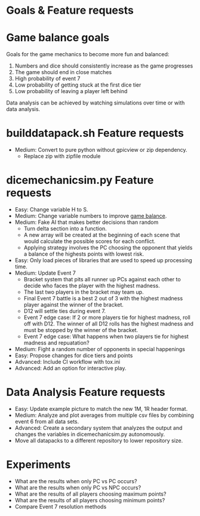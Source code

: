 # Goals & Feature requests

# Game balance goals
Goals for the game mechanics to become more fun and balanced:

1) Numbers and dice should consistently increase as the game progresses
2) The game should end in close matches
3) High probability of event 7
4) Low probability of getting stuck at the first dice tier
5) Low probability of leaving a player left behind

Data analysis can be achieved by watching simulations over time or with data
analysis.


# builddatapack.sh Feature requests
* Medium: Convert to pure python without gpicview or zip dependency.
  * Replace zip with zipfile module

# dicemechanicsim.py Feature requests
* Easy: Change variable H to S.
* Medium: Change variable numbers to improve 
[game balance](https://github.com/TechnologyClassroom/dice-mechanic-sim/blob/master/docs/goals.md#game-balance-goals).
* Medium: Fake AI that makes better decisions than random
  * Turn delta section into a function.
  * A new array will be created at the beginning of each scene that would
    calculate the possible scores for each conflict.
  * Applying strategy involves the PC choosing the opponent that yields a
    balance of the highests points with lowest risk.
* Easy: Only load pieces of libraries that are used to speed up processing
  time.
* Medium: Update Event 7
  * Bracket system that pits all runner up PCs against each other to decide
    who faces the player with the highest madness.
  * The last two players in the bracket may team up.
  * Final Event 7 battle is a best 2 out of 3 with the highest madness
    player against the winner of the bracket.
  * D12 will settle ties during event 7.
  * Event 7 edge case: If 2 or more players tie for highest madness, roll
    off with D12.  The winner of all D12 rolls has the highest madness and
    must be stopped by the winner of the bracket.
  * Event 7 edge case: What happens when two players tie for highest
    madness and repuatation?
* Medium: Fight a random number of opponents in special happenings
* Easy: Propose changes for dice tiers and points
* Advanced: Include CI workflow with tox.ini
* Advanced: Add an option for interactive play.

# Data Analysis Feature requests
* Easy: Update example picture to match the new 1M, 1R header format.
* Medium: Analyze and plot averages from multiple csv files by combining event
  6 from all data sets.
* Advanced: Create a secondary system that analyzes the output and changes the
  variables in dicemechanicsim.py autonomously.
* Move all datapacks to a different repository to lower repository size.

# Experiments

* What are the results when only PC vs PC occurs?
* What are the results when only PC vs NPC occurs?
* What are the results of all players choosing maximum points?
* What are the results of all players choosing minimum points?
* Compare Event 7 resolution methods
